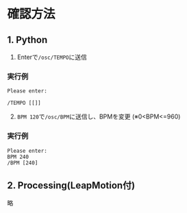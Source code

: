 # 確認方法
## 1. Python
1. Enterで`/osc/TEMPO`に送信
### 実行例
```
Please enter:

/TEMPO [[]]
```

2. `BPM 120`で`/osc/BPM`に送信し、BPMを変更   (※0<BPM<=960)
### 実行例
```
Please enter:
BPM 240
/BPM [240]
```
## 2. Processing(LeapMotion付)
略
